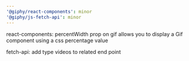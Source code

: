 ```yaml
---
'@giphy/react-components': minor
'@giphy/js-fetch-api': minor
---
```


react-components: percentWidth prop on gif allows you to display a Gif component using a css percentage value

fetch-api: add type videos to related end point
